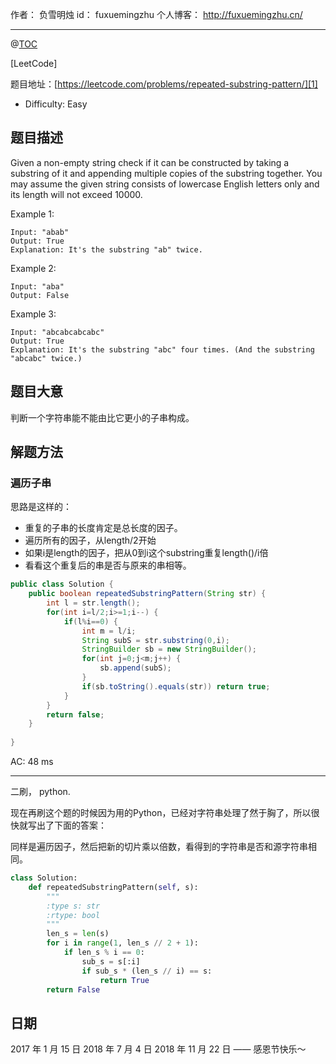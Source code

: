 作者： 负雪明烛
id：	fuxuemingzhu
个人博客：	http://fuxuemingzhu.cn/

---
@[TOC](目录)

[LeetCode]

题目地址：[https://leetcode.com/problems/repeated-substring-pattern/][1]

 - Difficulty: Easy

## 题目描述

Given a non-empty string check if it can be constructed by taking a substring of it and appending multiple copies of the substring together. You may assume the given string consists of lowercase English letters only and its length will not exceed 10000.


Example 1:

	Input: "abab"
	Output: True
	Explanation: It's the substring "ab" twice.

Example 2:

	Input: "aba"
	Output: False

Example 3:

	Input: "abcabcabcabc"
	Output: True
	Explanation: It's the substring "abc" four times. (And the substring "abcabc" twice.)

## 题目大意

判断一个字符串能不能由比它更小的子串构成。

## 解题方法

### 遍历子串

思路是这样的：

- 重复的子串的长度肯定是总长度的因子。
- 遍历所有的因子，从length/2开始
- 如果i是length的因子，把从0到i这个substring重复length()/i倍
- 看看这个重复后的串是否与原来的串相等。

```java
public class Solution {
    public boolean repeatedSubstringPattern(String str) {
    	int l = str.length();
    	for(int i=l/2;i>=1;i--) {
    		if(l%i==0) {
    			int m = l/i;
    			String subS = str.substring(0,i);
    			StringBuilder sb = new StringBuilder();
    			for(int j=0;j<m;j++) {
    				sb.append(subS);
    			}
    			if(sb.toString().equals(str)) return true;
    		}
    	}
    	return false;
    }
    
}
```

AC: 48 ms

-------

二刷， python.

现在再刷这个题的时候因为用的Python，已经对字符串处理了然于胸了，所以很快就写出了下面的答案：

同样是遍历因子，然后把新的切片乘以倍数，看得到的字符串是否和源字符串相同。


```python
class Solution:
    def repeatedSubstringPattern(self, s):
        """
        :type s: str
        :rtype: bool
        """
        len_s = len(s)
        for i in range(1, len_s // 2 + 1):
            if len_s % i == 0:
                sub_s = s[:i]
                if sub_s * (len_s // i) == s:
                    return True
        return False
```


## 日期

2017 年 1 月 15 日 
2018 年 7 月 4 日 
2018 年 11 月 22 日 —— 感恩节快乐～

  [1]: https://leetcode.com/problems/repeated-substring-pattern/
